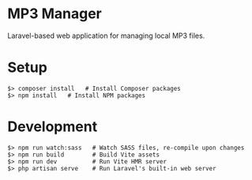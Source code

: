 # MP3 Manager
Laravel-based web application for managing local MP3 files.

# Setup
```shell
$> composer install   # Install Composer packages
$> npm install   # Install NPM packages
```

# Development
```shell
$> npm run watch:sass   # Watch SASS files, re-compile upon changes
$> npm run build        # Build Vite assets 
$> npm run dev          # Run Vite HMR server
$> php artisan serve    # Run Laravel's built-in web server
```
